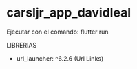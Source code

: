 # carsljr_app_davidleal

Ejecutar con el comando: flutter run

LIBRERIAS
- url_launcher: ^6.2.6    (Url Links)
